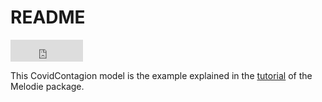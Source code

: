 # README

<iframe src="https://github.com/sponsors/SongminYu/button" title="Sponsor SongminYu" height="35" width="116" style="border: 0;"></iframe>

This CovidContagion model is the example explained in the [tutorial](https://abm4all.github.io/Melodie/html/tutorial.html) of the Melodie package. 
